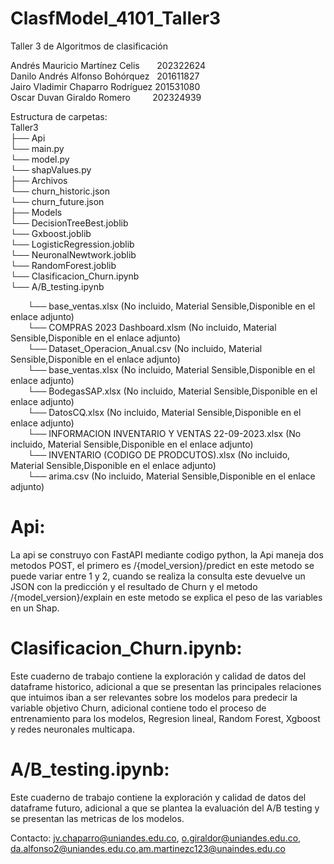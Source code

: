 # ClasfModel_4101_Taller3
Taller 3 de Algoritmos de clasificación

Andrés Mauricio Martínez Celis &nbsp;  &nbsp; &nbsp;     202322624 <br>
Danilo Andrés Alfonso Bohórquez  &nbsp;      201611827 <br>
Jairo Vladimir Chaparro Rodríguez     201531080 <br>
Oscar Duvan Giraldo Romero  &nbsp; &nbsp;&nbsp; &nbsp;&nbsp;  202324939   <br>  

Estructura de carpetas:<br>
Taller3 <br>
├── Api<br>
└── main.py<br>
└── model.py<br>
└── shapValues.py<br>
├── Archivos<br>
└── churn_historic.json<br>
└── churn_future.json<br>
├── Models<br>
└── DecisionTreeBest.joblib<br>
└── Gxboost.joblib<br>
└── LogisticRegression.joblib<br>
└── NeuronalNewtwork.joblib<br>
└── RandomForest.joblib<br>
└── Clasificacion_Churn.ipynb<br>
└── A/B_testing.ipynb<br>

&nbsp;&nbsp;&nbsp;&nbsp;&nbsp;&nbsp;&nbsp;└── base_ventas.xlsx (No incluido, Material Sensible,Disponible en el enlace adjunto) <br>
&nbsp;&nbsp;&nbsp;&nbsp;&nbsp;&nbsp;&nbsp;└── COMPRAS 2023 Dashboard.xlsm (No incluido, Material Sensible,Disponible en el enlace adjunto)<br>
&nbsp;&nbsp;&nbsp;&nbsp;&nbsp;&nbsp;&nbsp;└── Dataset_Operacion_Anual.csv (No incluido, Material Sensible,Disponible en el enlace adjunto)<br>
&nbsp;&nbsp;&nbsp;&nbsp;&nbsp;&nbsp;&nbsp;└── base_ventas.xlsx (No incluido, Material Sensible,Disponible en el enlace adjunto)<br>
&nbsp;&nbsp;&nbsp;&nbsp;&nbsp;&nbsp;&nbsp;└── BodegasSAP.xlsx (No incluido, Material Sensible,Disponible en el enlace adjunto)<br>
&nbsp;&nbsp;&nbsp;&nbsp;&nbsp;&nbsp;&nbsp;└── DatosCQ.xlsx (No incluido, Material Sensible,Disponible en el enlace adjunto)<br>
&nbsp;&nbsp;&nbsp;&nbsp;&nbsp;&nbsp;&nbsp;└── INFORMACION INVENTARIO Y VENTAS 22-09-2023.xlsx (No incluido, Material Sensible,Disponible en el enlace adjunto)<br>
&nbsp;&nbsp;&nbsp;&nbsp;&nbsp;&nbsp;&nbsp;└── INVENTARIO (CODIGO DE PRODCUTOS).xlsx (No incluido, Material Sensible,Disponible en el enlace adjunto)<br>
&nbsp;&nbsp;&nbsp;&nbsp;&nbsp;&nbsp;&nbsp;└── arima.csv (No incluido, Material Sensible,Disponible en el enlace adjunto)<br>

# Api:
La api se construyo con FastAPI mediante codigo python, la Api maneja dos metodos POST, el primero es /{model_version}/predict en este metodo se puede variar entre 1 y 2, cuando se realiza la consulta este devuelve un JSON con la predicción y el resultado de Churn y el metodo /{model_version}/explain en este metodo se explica el peso de las variables en un Shap.

# Clasificacion_Churn.ipynb:
Este cuaderno de trabajo contiene la exploración y calidad de datos del dataframe historico, adicional a que se presentan las principales relaciones que intuimos iban a ser relevantes sobre los modelos para predecir la variable objetivo Churn, adicional contiene todo el proceso de entrenamiento para los modelos, Regresion lineal, Random Forest, Xgboost y redes neuronales multicapa.

# A/B_testing.ipynb:
Este cuaderno de trabajo contiene la exploración y calidad de datos del dataframe futuro, adicional a que se plantea la evaluación del A/B testing y se presentan las metricas de los modelos.

Contacto: jv.chaparro@uniandes.edu.co, o.giraldor@uniandes.edu.co, da.alfonso2@uniandes.edu.co,am.martinezc123@unaindes.edu.co
